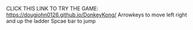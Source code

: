 CLICK THIS LINK TO TRY THE GAME: https://dougjohn0126.github.io/DonkeyKong/
Arrowkeys to move left right and up the ladder
Spcae bar to jump
